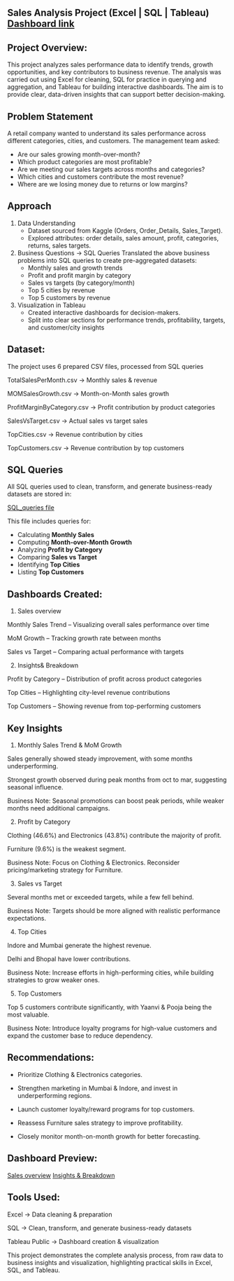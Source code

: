 ## Sales Analysis Project (Excel | SQL | Tableau) [Dashboard link](https://public.tableau.com/views/SalesAnalysisDashboard_17585307887200/Salesoverview?:language=en-US&publish=yes&:sid=&:redirect=auth&:display_count=n&:origin=viz_share_link)

## Project Overview:
This project analyzes sales performance data to identify trends, growth opportunities, and key contributors to business revenue.
The analysis was carried out using Excel for cleaning, SQL for practice in querying and aggregation, and Tableau for building interactive dashboards.
The aim is to provide clear, data-driven insights that can support better decision-making.

## Problem Statement
A retail company wanted to understand its sales performance across different categories, cities, and customers. The management team asked:
- Are our sales growing month-over-month?
- Which product categories are most profitable?
- Are we meeting our sales targets across months and categories?
- Which cities and customers contribute the most revenue?
- Where are we losing money due to returns or low margins?

## Approach
1. Data Understanding
   - Dataset sourced from Kaggle (Orders, Order_Details, Sales_Target).
   - Explored attributes: order details, sales amount, profit, categories, returns, sales targets.
2. Business Questions → SQL Queries
   Translated the above business problems into SQL queries to create pre-aggregated datasets:
   - Monthly sales and growth trends
   - Profit and profit margin by category
   - Sales vs targets (by category/month)
   - Top 5 cities by revenue
   - Top 5 customers by revenue
3. Visualization in Tableau
   - Created interactive dashboards for decision-makers.
   - Split into clear sections for performance trends, profitability, targets, and customer/city insights

   
## Dataset:

The project uses 6 prepared CSV files, processed from SQL queries

TotalSalesPerMonth.csv → Monthly sales & revenue

MOMSalesGrowth.csv → Month-on-Month sales growth

ProfitMarginByCategory.csv → Profit contribution by product categories

SalesVsTarget.csv → Actual sales vs target sales

TopCities.csv → Revenue contribution by cities

TopCustomers.csv → Revenue contribution by top customers

## SQL Queries

All SQL queries used to clean, transform, and generate business-ready datasets are stored in:

[SQL_queries file](https://github.com/DHINESHKANNA777/Sales-Analysis-Project/blob/main/Sales%20Analysis.sql)

This file includes queries for:

- Calculating **Monthly Sales**
- Computing **Month-over-Month Growth**
- Analyzing **Profit by Category**
- Comparing **Sales vs Target**
- Identifying **Top Cities**
- Listing **Top Customers**



## Dashboards Created:

1. Sales overview

Monthly Sales Trend – Visualizing overall sales performance over time

MoM Growth – Tracking growth rate between months

Sales vs Target – Comparing actual performance with targets

2. Insights& Breakdown

Profit by Category – Distribution of profit across product categories

Top Cities – Highlighting city-level revenue contributions

Top Customers – Showing revenue from top-performing customers


## Key Insights

1. Monthly Sales Trend & MoM Growth

Sales generally showed steady improvement, with some months underperforming.

Strongest growth observed during peak months from oct to mar, suggesting seasonal influence.

Business Note: Seasonal promotions can boost peak periods, while weaker months need additional campaigns.

2. Profit by Category

Clothing (46.6%) and Electronics (43.8%) contribute the majority of profit.

Furniture (9.6%) is the weakest segment.

Business Note: Focus on Clothing & Electronics. Reconsider pricing/marketing strategy for Furniture.

3. Sales vs Target

Several months met or exceeded targets, while a few fell behind.

Business Note: Targets should be more aligned with realistic performance expectations.

4. Top Cities

Indore and Mumbai generate the highest revenue.

Delhi and Bhopal have lower contributions.

Business Note: Increase efforts in high-performing cities, while building strategies to grow weaker ones.

5. Top Customers

Top 5 customers contribute significantly, with Yaanvi & Pooja being the most valuable.

Business Note: Introduce loyalty programs for high-value customers and expand the customer base to reduce dependency.


## Recommendations:

* Prioritize Clothing & Electronics categories.

* Strengthen marketing in Mumbai & Indore, and invest in underperforming regions.

* Launch customer loyalty/reward programs for top customers.

* Reassess Furniture sales strategy to improve profitability.

* Closely monitor month-on-month growth for better forecasting.


## Dashboard Preview:

[Sales overview](https://github.com/DHINESHKANNA777/Sales-Analysis-Project/blob/main/Sales%20Overview.png)
[Insights & Breakdown](https://github.com/DHINESHKANNA777/Sales-Analysis-Project/blob/main/Insights%26breakdown.png)


## Tools Used:

Excel → Data cleaning & preparation

SQL → Clean, transform, and generate business-ready datasets

Tableau Public → Dashboard creation & visualization


This project demonstrates the complete analysis process, from raw data to business insights and visualization, highlighting practical skills in Excel, SQL, and Tableau.
